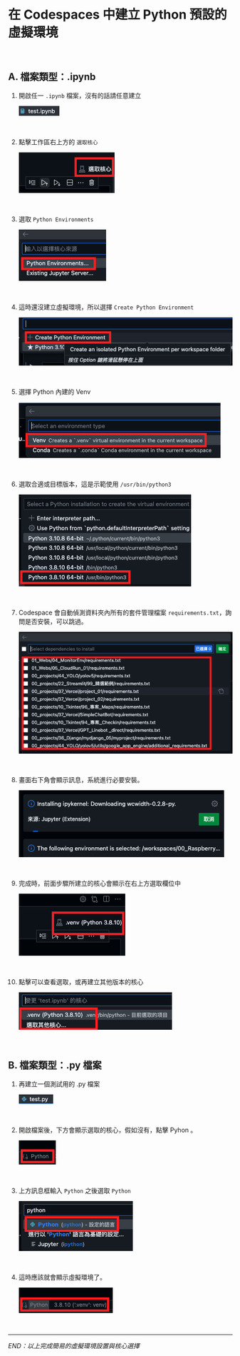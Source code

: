 # 在 Codespaces 中建立 Python 預設的虛擬環境

</br>

## A. 檔案類型：.ipynb

1. 開啟任一 `.ipynb` 檔案，沒有的話請任意建立

   ![img](images/img_19.png)

</br>

2. 點擊工作區右上方的 `選取核心`

   ![img](images/img_20.png)

</br>

3. 選取 `Python Environments`

   ![img](images/img_21.png)

</br>

4. 這時還沒建立虛擬環境，所以選擇 `Create Python Environment`

   ![img](images/img_22.png)

</br>

5. 選擇 Python 內建的 Venv

   ![img](images/img_23.png)

</br>

6. 選取合適或目標版本，這是示範使用 `/usr/bin/python3`

   ![](images/img_24.png)

</br>

7. Codespace 會自動偵測資料夾內所有的套件管理檔案 `requirements.txt`，詢問是否安裝，可以跳過。

   ![](images/img_25.png)

</br>

8. 畫面右下角會顯示訊息，系統進行必要安裝。

   ![](images/img_26.png)

</br>

9. 完成時，前面步驟所建立的核心會顯示在右上方選取欄位中

   ![](images/img_27.png)

</br>

10. 點擊可以查看選取，或再建立其他版本的核心

    ![](images/img_28.png)

</br>

## B. 檔案類型：.py 檔案

1. 再建立一個測試用的 .py 檔案

   ![](images/img_29.png)

</br>

2. 開啟檔案後，下方會顯示選取的核心，假如沒有，點擊 Pyhon 。

   ![](images/img_32.png)

</br>

3. 上方訊息框輸入 `Python` 之後選取 `Python`

   ![](images/img_31.png)

</br>

4. 這時應該就會顯示虛擬環境了。

   ![](images/img_30.png)

</br>

---

_END：以上完成簡易的虛擬環境設置與核心選擇_
